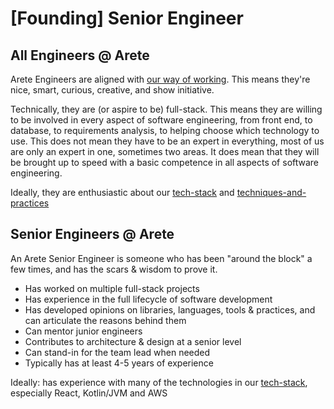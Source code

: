 # [Founding] Senior Engineer

## All Engineers @ Arete

Arete Engineers are aligned with [our way of working](engineering-at-arete.md).  This means they're nice, smart, curious, creative, and show initiative.  

Technically, they are (or aspire to be) full-stack.  This means they are willing to be involved in every aspect of software engineering, from front end, to database, to requirements analysis, to helping choose which technology to use. This does not mean they have to be an expert in everything, most of us are only an expert in one, sometimes two areas. It does mean that they will be brought up to speed with a basic competence in all aspects of software engineering. 

Ideally, they are enthusiastic about our [tech-stack](tech-stack.md) and [techniques-and-practices](techniques-and-practices.md)

## Senior Engineers @ Arete

An Arete Senior Engineer is someone who has been "around the block" a few times, and has the scars & wisdom to prove it.

- Has worked on multiple full-stack projects
- Has experience in the full lifecycle of software development 
- Has developed opinions on libraries, languages, tools & practices, and can articulate the reasons behind them
- Can mentor junior engineers
- Contributes to architecture & design at a senior level
- Can stand-in for the team lead when needed
- Typically has at least 4-5 years of experience

Ideally: has experience with many of the technologies in our [tech-stack](tech-stack.md), especially React, Kotlin/JVM and AWS